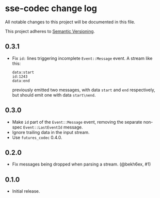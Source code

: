 # sse-codec change log

All notable changes to this project will be documented in this file.

This project adheres to [Semantic Versioning](http://semver.org/).

## 0.3.1
* Fix `id:` lines triggering incomplete `Event::Message` event.
  A stream like this:
  ```
  data:start
  id:1243
  data:end
  ```
  previously emitted two messages, with data `start` and `end` respectively, but should emit one with data `start\nend`.

## 0.3.0
* Make `id` part of the `Event::Message` event, removing the separate non-spec `Event::LastEventId` message.
* Ignore trailing data in the input stream.
* Use `futures_codec` 0.4.0.

## 0.2.0
* Fix messages being dropped when parsing a stream. (@bekh6ex, #1)

## 0.1.0
* Initial release.
